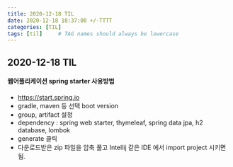 ```yaml
---
title: 2020-12-18 TIL
date: 2020-12-18 18:37:00 +/-TTTT
categories: [TIL]
tags: [til]     # TAG names should always be lowercase
---
```

 
## 2020-12-18 TIL 

#### 웹어플리케이션 spring starter 사용방법

- https://start.spring.io
- gradle, maven 등 선택 boot version 
- group, artifact 설정
- dependency : spring web starter, thymeleaf, spring data jpa, h2 database, lombok
- generate 클릭
- 다운로드받은 zip 파일을 압축 풀고 Intellij 같은 IDE 에서 import project 시키면 됨.

